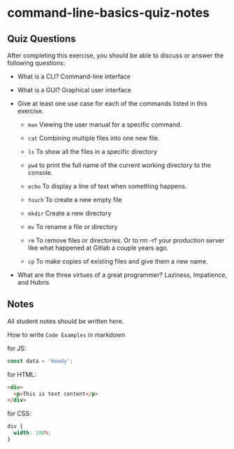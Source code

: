 # command-line-basics-quiz-notes

## Quiz Questions

After completing this exercise, you should be able to discuss or answer the following questions:

- What is a CLI?
  Command-line interface

- What is a GUI?
  Graphical user interface

- Give at least one use case for each of the commands listed in this exercise.

  - `man`
    Viewing the user manual for a specific command.

  - `cat`
    Combining multiple files into one new file.

  - `ls`
    To show all the files in a specific directory

  - `pwd`
    to print the full name of the current working directory to the console.

  - `echo`
    To display a line of text when something happens.

  - `touch`
    To create a new empty file

  - `mkdir`
    Create a new directory

  - `mv`
    To rename a file or directory

  - `rm`
    To remove files or directories. Or to rm -rf your production server like what happened at Gitlab a couple years ago.

  - `cp`
    To make copies of existing files and give them a new name.

- What are the three virtues of a great programmer?
  Laziness, Impatience, and Hubris

## Notes

All student notes should be written here.

How to write `Code Examples` in markdown

for JS:

```javascript
const data = 'Howdy';
```

for HTML:

```html
<div>
  <p>This is text content</p>
</div>
```

for CSS:

```css
div {
  width: 100%;
}
```
